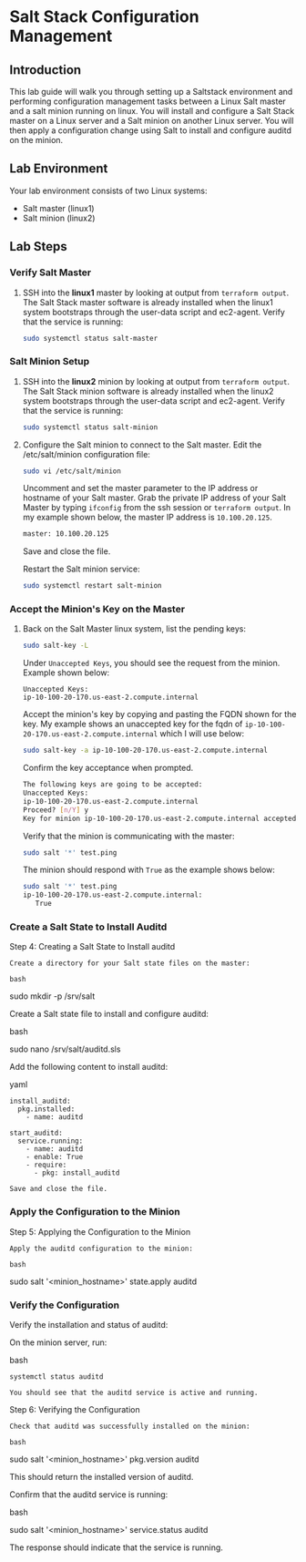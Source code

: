 # Salt Stack Configuration Management
## Introduction

This lab guide will walk you through setting up a Saltstack environment and performing configuration management tasks between a Linux Salt master and a salt minion running on linux.  You will install and configure a Salt Stack master on a Linux server and a Salt minion on another Linux server. You will then apply a configuration change using Salt to install and configure auditd on the minion.


## Lab Environment
Your lab environment consists of two Linux systems:

- Salt master (linux1)
- Salt minion (linux2)

## Lab Steps

### Verify Salt Master

1. SSH into the **linux1** master by looking at output from ```terraform output```.  The Salt Stack master software is already installed when the linux1 system bootstraps through the user-data script and ec2-agent.  Verify that the service is running:
   
   ```bash
   sudo systemctl status salt-master
   ``` 

### Salt Minion Setup

1. SSH into the **linux2** minion by looking at output from ```terraform output```.  The Salt Stack minion software is already installed when the linux2 system bootstraps through the user-data script and ec2-agent.  Verify that the service is running:

   ```bash
   sudo systemctl status salt-minion
   ```

2. Configure the Salt minion to connect to the Salt master.  Edit the /etc/salt/minion configuration file:

   ```bash
   sudo vi /etc/salt/minion
   ```

   Uncomment and set the master parameter to the IP address or hostname of your Salt master.  Grab the private IP address of your Salt Master by typing ```ifconfig``` from the ssh session or ```terraform output```.  In my example shown below, the master IP address is ```10.100.20.125```.

   ```bash
   master: 10.100.20.125
   ```

   Save and close the file.

   Restart the Salt minion service:
   ```bash
   sudo systemctl restart salt-minion
   ```

### Accept the Minion's Key on the Master

1. Back on the Salt Master linux system, list the pending keys:
   ```bash
   sudo salt-key -L
   ```

   Under ```Unaccepted Keys```, you should see the request from the minion.  Example shown below:
   ```
   Unaccepted Keys:
   ip-10-100-20-170.us-east-2.compute.internal
   ```

   Accept the minion's key by copying and pasting the FQDN shown for the key.  My example shows an unaccepted key for the fqdn of ```ip-10-100-20-170.us-east-2.compute.internal``` which I will use below:
   ```bash
   sudo salt-key -a ip-10-100-20-170.us-east-2.compute.internal
   ```

   Confirm the key acceptance when prompted.
   ```bash
   The following keys are going to be accepted:
   Unaccepted Keys:
   ip-10-100-20-170.us-east-2.compute.internal
   Proceed? [n/Y] y
   Key for minion ip-10-100-20-170.us-east-2.compute.internal accepted.
   ```

   Verify that the minion is communicating with the master:
   ```bash
   sudo salt '*' test.ping
   ```

   The minion should respond with ```True``` as the example shows below:
   ```bash
   sudo salt '*' test.ping
   ip-10-100-20-170.us-east-2.compute.internal:
      True
   ```

### Create a Salt State to Install Auditd

Step 4: Creating a Salt State to Install auditd

    Create a directory for your Salt state files on the master:

    bash

sudo mkdir -p /srv/salt

Create a Salt state file to install and configure auditd:

bash

sudo nano /srv/salt/auditd.sls

Add the following content to install auditd:

yaml

    install_auditd:
      pkg.installed:
        - name: auditd

    start_auditd:
      service.running:
        - name: auditd
        - enable: True
        - require:
          - pkg: install_auditd

    Save and close the file.

### Apply the Configuration to the Minion

Step 5: Applying the Configuration to the Minion

    Apply the auditd configuration to the minion:

    bash

sudo salt '<minion_hostname>' state.apply auditd

### Verify the Configuration

Verify the installation and status of auditd:

On the minion server, run:

bash

    systemctl status auditd

    You should see that the auditd service is active and running.

Step 6: Verifying the Configuration

    Check that auditd was successfully installed on the minion:

    bash

sudo salt '<minion_hostname>' pkg.version auditd

This should return the installed version of auditd.

Confirm that the auditd service is running:

bash

sudo salt '<minion_hostname>' service.status auditd

The response should indicate that the service is running.
